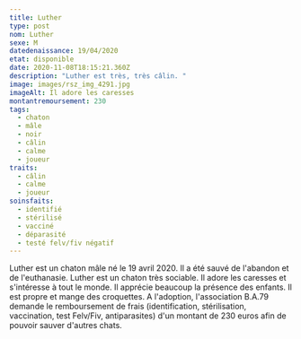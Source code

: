 ```yaml
---
title: Luther
type: post
nom: Luther
sexe: M
datedenaissance: 19/04/2020
etat: disponible
date: 2020-11-08T18:15:21.360Z
description: "Luther est très, très câlin. "
image: images/rsz_img_4291.jpg
imageAlt: Il adore les caresses
montantremoursement: 230
tags:
  - chaton
  - mâle
  - noir
  - câlin
  - calme
  - joueur
traits:
  - câlin
  - calme
  - joueur
soinsfaits:
  - identifié
  - stérilisé
  - vacciné
  - déparasité
  - testé felv/fiv négatif
---
```

Luther est un chaton mâle né le 19 avril 2020. Il a été sauvé de l'abandon et de l'euthanasie. Luther est un chaton très sociable. Il adore les caresses et s'intéresse à tout le monde. Il apprécie beaucoup la présence des enfants. Il est propre et mange des croquettes. A l'adoption, l'association B.A.79 demande le remboursement de frais (identification, stérilisation, vaccination, test Felv/Fiv, antiparasites) d'un montant de 230 euros afin de pouvoir sauver d'autres chats.